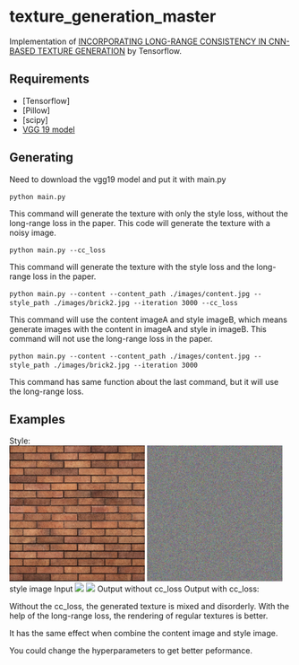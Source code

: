 # texture_generation_master

Implementation of [INCORPORATING LONG-RANGE CONSISTENCY IN CNN-BASED TEXTURE GENERATION](https://arxiv.org/pdf/1606.01286.pdf) by Tensorflow.

## Requirements
 - [Tensorflow]
 - [Pillow]
 - [scipy]
 - [VGG 19 model](https://drive.google.com/file/d/0B8QJdgMvQDrVU2cyZjFKU1RrLUU/view?usp=sharing)

## Generating
Need to download the vgg19 model and put it with main.py

```
python main.py
```
This command will generate the texture with only the style loss, without the long-range loss in the paper.
This code will generate the texture with a noisy image.

```
python main.py --cc_loss
```
This command will generate the texture with the style loss and the long-range loss in the paper.

```
python main.py --content --content_path ./images/content.jpg --style_path ./images/brick2.jpg --iteration 3000 --cc_loss
```
This command will use the content imageA and style imageB, which means generate images with the content in imageA and style in imageB.
This command will not use the long-range loss in the paper.

```
python main.py --content --content_path ./images/content.jpg --style_path ./images/brick2.jpg --iteration 3000
```
This command has same function about the last command, but it will use the long-range loss.

## Examples

<p>
Style: <br/>
<img src="https://github.com/ty625911724/texture_generation_master/blob/master/images/brick.jpg?raw=true" width="48%"/>
<img src="https://github.com/ty625911724/texture_generation_master/blob/master/images/noisy.jpg?raw=true" width="48%"/>
                  style image                                                                 Input
<img src="https://github.com/ty625911724/texture_generation_master/blob/master/images/result_style.png?raw=true" width="48%"/>
<img src="https://github.com/ty625911724/texture_generation_master/blob/master/images/result_cc.png?raw=true" width="48%"/>
                  Output without cc_loss                                             Output with cc_loss: <br/>
</p>
Without the cc_loss, the generated texture is mixed and disorderly.
With the help of the long-range loss, the rendering of regular textures is better.

It has the same effect when combine the content image and style image.

You could change the hyperparameters to get better peformance.
